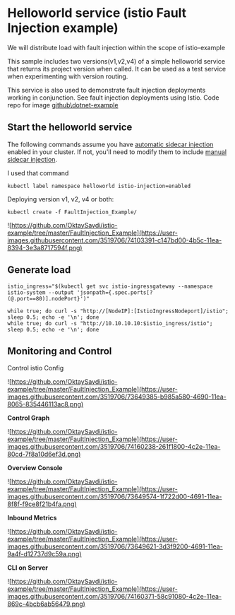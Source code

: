 

# Helloworld service (istio Fault Injection example)

We will distribute load with fault injection within the scope of istio-example

This sample includes two versions(v1,v2,v4) of a simple helloworld service that returns its project version when called. It can be used as a test service when experimenting with version routing.

This service is also used to demonstrate  fault injection deployments working in conjunction. See fault injection deployments using Istio. Code repo for image [github\dotnet-example](https://github.com/OktaySavdi/dotnet-example)

## Start the helloworld service

The following commands assume you have [automatic sidecar injection](https://istio.io/docs/setup/additional-setup/sidecar-injection/#automatic-sidecar-injection) enabled in your cluster. If not, you'll need to modify them to include [manual sidecar injection](https://istio.io/docs/setup/additional-setup/sidecar-injection/#manual-sidecar-injection).

I used that command

    kubectl label namespace helloworld istio-injection=enabled

Deploying version v1, v2, v4 or both:

    kubectl create -f FaultInjection_Example/
    
![https://github.com/OktaySavdi/istio-example/tree/master/FaultInjection_Example](https://user-images.githubusercontent.com/3519706/74103391-c147bd00-4b5c-11ea-8394-3e3a8717594f.png)



## Generate load

    istio_ingress="$(kubectl get svc istio-ingressgateway --namespace istio-system --output 'jsonpath={.spec.ports[?(@.port==80)].nodePort}')"
    
    while true; do curl -s "http://[NodeIP]:[IstioIngressNodeport]/istio"; sleep 0.5; echo -e '\n'; done
    while true; do curl -s "http://10.10.10.10:$istio_ingress/istio"; sleep 0.5; echo -e '\n'; done 

## Monitoring and Control

Control istio Config

![https://github.com/OktaySavdi/istio-example/tree/master/FaultInjection_Example](https://user-images.githubusercontent.com/3519706/73649385-b985a580-4690-11ea-8065-835446113ac8.png)

**Control Graph**

![https://github.com/OktaySavdi/istio-example/tree/master/FaultInjection_Example](https://user-images.githubusercontent.com/3519706/74160238-261f1800-4c2e-11ea-80cd-7f8a10d6ef3d.png)

**Overview Console**

![https://github.com/OktaySavdi/istio-example/tree/master/FaultInjection_Example](https://user-images.githubusercontent.com/3519706/73649574-1f722d00-4691-11ea-8f8f-f9ce8f21b4fa.png)

**Inbound Metrics**

![https://github.com/OktaySavdi/istio-example/tree/master/FaultInjection_Example](https://user-images.githubusercontent.com/3519706/73649621-3d3f9200-4691-11ea-9a4f-d12737d9c59a.png)

**CLI on Server**

![https://github.com/OktaySavdi/istio-example/tree/master/FaultInjection_Example](https://user-images.githubusercontent.com/3519706/74160371-58c91080-4c2e-11ea-869c-4bcb6ab56479.png)
